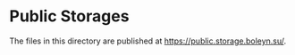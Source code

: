 # Public Storages

The files in this directory are published at <https://public.storage.boleyn.su/>.
